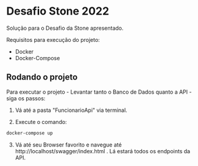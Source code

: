 # Desafio Stone 2022

Solução para o Desafio da Stone apresentado.

Requisitos para execução do projeto:

- Docker
- Docker-Compose

## Rodando o projeto

Para executar o projeto - Levantar tanto o Banco de Dados quanto a API - siga os passos:

1. Vá até a pasta "FuncionarioApi" via terminal.

2. Execute o comando:
```cmd 
docker-compose up
```

3. Vá até seu Browser favorito e navegue até http://localhost/swagger/index.html . Lá estará todos os endpoints da API.
